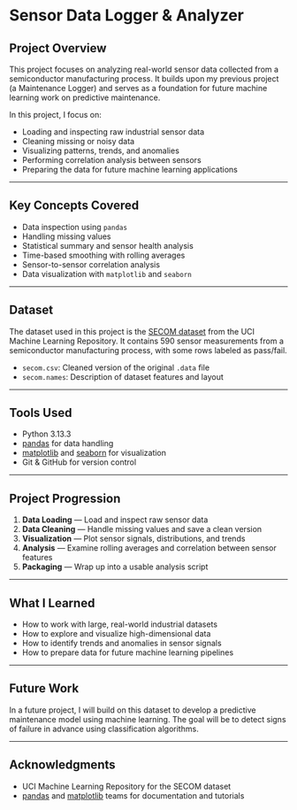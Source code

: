 # Sensor Data Logger & Analyzer

## Project Overview

This project focuses on analyzing real-world sensor data collected from a semiconductor manufacturing process. It builds upon my previous project (a Maintenance Logger) and serves as a foundation for future machine learning work on predictive maintenance.

In this project, I focus on:
- Loading and inspecting raw industrial sensor data
- Cleaning missing or noisy data
- Visualizing patterns, trends, and anomalies
- Performing correlation analysis between sensors
- Preparing the data for future machine learning applications

---

## Key Concepts Covered

- Data inspection using `pandas`
- Handling missing values
- Statistical summary and sensor health analysis
- Time-based smoothing with rolling averages
- Sensor-to-sensor correlation analysis
- Data visualization with `matplotlib` and `seaborn`

---

## Dataset

The dataset used in this project is the [SECOM dataset](https://archive.ics.uci.edu/ml/datasets/secom) from the UCI Machine Learning Repository. It contains 590 sensor measurements from a semiconductor manufacturing process, with some rows labeled as pass/fail.

- `secom.csv`: Cleaned version of the original `.data` file
- `secom.names`: Description of dataset features and layout

---

## Tools Used

- Python 3.13.3
- [pandas](https://pandas.pydata.org/) for data handling
- [matplotlib](https://matplotlib.org/) and [seaborn](https://seaborn.pydata.org/) for visualization
- Git & GitHub for version control

---

## Project Progression

1. **Data Loading** — Load and inspect raw sensor data
2. **Data Cleaning** — Handle missing values and save a clean version
3. **Visualization** — Plot sensor signals, distributions, and trends
4. **Analysis** — Examine rolling averages and correlation between sensor features
5. **Packaging** — Wrap up into a usable analysis script

---

## What I Learned

- How to work with large, real-world industrial datasets
- How to explore and visualize high-dimensional data
- How to identify trends and anomalies in sensor signals
- How to prepare data for future machine learning pipelines

---

## Future Work

In a future project, I will build on this dataset to develop a predictive maintenance model using machine learning. The goal will be to detect signs of failure in advance using classification algorithms.

---

## Acknowledgments

- UCI Machine Learning Repository for the SECOM dataset
- [pandas](https://pandas.pydata.org/) and [matplotlib](https://matplotlib.org/) teams for documentation and tutorials